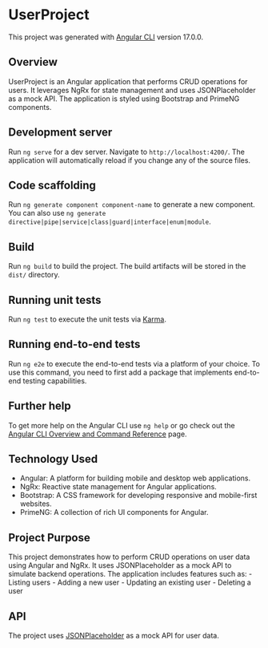 # UserProject

This project was generated with [Angular CLI](https://github.com/angular/angular-cli) version 17.0.0.

## Overview

UserProject is an Angular application that performs CRUD operations for users. It leverages NgRx for state management and uses JSONPlaceholder as a mock API. The application is styled using Bootstrap and PrimeNG components.

## Development server

Run `ng serve` for a dev server. Navigate to `http://localhost:4200/`. The application will automatically reload if you change any of the source files.

## Code scaffolding

Run `ng generate component component-name` to generate a new component. You can also use `ng generate directive|pipe|service|class|guard|interface|enum|module`.

## Build

Run `ng build` to build the project. The build artifacts will be stored in the `dist/` directory.

## Running unit tests

Run `ng test` to execute the unit tests via [Karma](https://karma-runner.github.io).

## Running end-to-end tests

Run `ng e2e` to execute the end-to-end tests via a platform of your choice. To use this command, you need to first add a package that implements end-to-end testing capabilities.

## Further help

To get more help on the Angular CLI use `ng help` or go check out the [Angular CLI Overview and Command Reference](https://angular.io/cli) page.

## Technology Used

- Angular: A platform for building mobile and desktop web applications.
- NgRx: Reactive state management for Angular applications.
- Bootstrap: A CSS framework for developing responsive and mobile-first websites.
- PrimeNG: A collection of rich UI components for Angular.

## Project Purpose

This project demonstrates how to perform CRUD operations on user data using Angular and NgRx. It uses JSONPlaceholder as a mock API to simulate backend operations. The application includes features such as:
    - Listing users
    - Adding a new user
    - Updating an existing user
    - Deleting a user

## API 

The project uses [JSONPlaceholder](https://jsonplaceholder.typicode.com/) as a mock API for user data.




